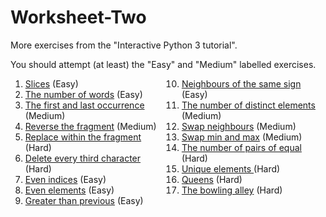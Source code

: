 # Worksheet-Two

More exercises from the "Interactive Python 3 tutorial".

You should attempt (at least) the "Easy" and "Medium" labelled exercises.

<ol style="-moz-column-count: 2;
    -moz-column-gap: 20px;
    -webkit-column-count: 2;
    -webkit-column-gap: 20px;
    column-count: 2;
    column-gap: 20px;">
  <li><a href="https://snakify.org/lessons/strings_str/problems/slices/">Slices</a> (Easy)
    <br>
  </li>
  <li><a href="https://snakify.org/lessons/strings_str/problems/num_words/">The number of words</a> (Easy)
    <br>
  </li>
  <li><a href="https://snakify.org/lessons/strings_str/problems/first_and_last_occurrences/">The first and last occurrence</a> (Medium)
    <br>
  </li>
  <li><a href="https://snakify.org/lessons/strings_str/problems/reverse_fragment/">Reverse the fragment</a> (Medium)
    <br>
  </li>
  <li><a href="https://snakify.org/lessons/strings_str/problems/replace_inside_fragment/">Replace within the fragment</a> (Hard)
    <br>
  </li>
  <li><a href="https://snakify.org/lessons/strings_str/problems/delete_every_third_char/">Delete every third character</a> (Hard)</li>
  <li><a href="https://snakify.org/lessons/lists/problems/even_indices/">Even indices</a> (Easy)
    <br>
  </li>
  <li><a href="https://snakify.org/lessons/lists/problems/even_elements/">Even elements</a> (Easy)
    <br>
  </li>
  <li><a href="https://snakify.org/lessons/lists/problems/increasing_neighbours/">Greater than previous</a> (Easy)
    <br>
  </li>
  <li><a href="https://snakify.org/lessons/lists/problems/same_sign_neighbours/">Neighbours of the same sign</a> (Easy)
    <br>
  </li>
  <li><a href="https://snakify.org/lessons/lists/problems/num_distinct/">The number of distinct elements</a> (Medium)
    <br>
  </li>
  <li><a href="https://snakify.org/lessons/lists/problems/swap_neighbours/">Swap neighbours</a> (Medium)
    <br>
  </li>
  <li><a href="https://snakify.org/lessons/lists/problems/swap_min_and_max/">Swap min and max</a> (Medium)
    <br>
  </li>
  <li><a href="https://snakify.org/lessons/lists/problems/num_equal_pairs/">The number of pairs of equal</a> (Hard)
    <br>
  </li>
  <li><a href="https://snakify.org/lessons/lists/problems/unique_elements/">Unique elements </a>(Hard)
    <br>
  </li>
  <li><a href="https://snakify.org/lessons/lists/problems/queens/">Queens</a> (Hard)
    <br>
  </li>
  <li><a href="https://snakify.org/lessons/lists/problems/kegelbahn/">The bowling alley</a> (Hard)
    <br>
  </li>
</ol>